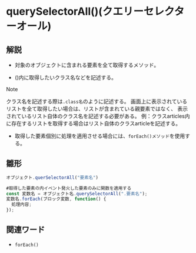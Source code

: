 # querySelectorAll()(クエリーセレクターオール)  
## 解説  
* 対象のオブジェクトに含まれる要素を全て取得するメソッド。    
  
* ()内に取得したいクラス名などを記述する。
>[!NOTE]
>クラス名を記述する際は`.class名`のように記述する。
>画面上に表示されているリストを全て取得したい場合は、リストが含まれている親要素ではなく、
>表示されているリスト自体のクラス名を記述する必要がある。
>例：クラスarticles内に存在するリストを取得する場合はリスト自体のクラスarticleを記述する。  

* 取得した要素個別に処理を適用させる場合には、`forEach()メソッド`を使用する。  
  
## 雛形   
```js
オブジェクト.querSelectorAll("要素名")

#取得した要素の内イベント発火した要素のみに関数を適用する
const 変数名 = オブジェクト名.querySelectorAll(".要素名");
変数名.forEach(ブロック変数, function() {
  処理内容;
});
```
## 関連ワード  
* `forEach()`
